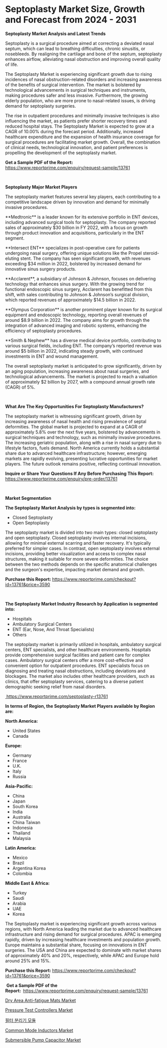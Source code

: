 <p><h1>Septoplasty Market Size, Growth and Forecast from 2024 - 2031</h1></p><p><strong>Septoplasty Market Analysis and Latest Trends</strong></p>
<p><p>Septoplasty is a surgical procedure aimed at correcting a deviated nasal septum, which can lead to breathing difficulties, chronic sinusitis, or nosebleeds. By realigning the cartilage and bone of the septum, septoplasty enhances airflow, alleviating nasal obstruction and improving overall quality of life.</p><p>The Septoplasty Market is experiencing significant growth due to rising incidences of nasal obstruction-related disorders and increasing awareness of the benefits of surgical intervention. The market is bolstered by technological advancements in surgical techniques and instruments, making procedures safer and less invasive. Furthermore, the growing elderly population, who are more prone to nasal-related issues, is driving demand for septoplasty surgeries. </p><p>The rise in outpatient procedures and minimally invasive techniques is also influencing the market, as patients prefer shorter recovery times and reduced hospital stays. The Septoplasty Market is expected to grow at a CAGR of 10.00% during the forecast period. Additionally, increased healthcare expenditure and the expansion of health insurance coverage for surgical procedures are facilitating market growth. Overall, the combination of clinical needs, technological innovation, and patient preferences is propelling the development of the septoplasty market.</p></p>
<p><strong>Get a Sample PDF of the Report:&nbsp;</strong> <a href="https://www.reportprime.com/enquiry/request-sample/13761">https://www.reportprime.com/enquiry/request-sample/13761</a></p>
<p>&nbsp;</p>
<p><strong>Septoplasty Major Market Players</strong></p>
<p><p>The septoplasty market features several key players, each contributing to a competitive landscape driven by innovation and demand for minimally invasive procedures. </p><p>**Medtronic** is a leader known for its extensive portfolio in ENT devices, including advanced surgical tools for septoplasty. The company reported sales of approximately $30 billion in FY 2022, with a focus on growth through product innovation and acquisitions, particularly in the ENT segment.</p><p>**Intersect ENT** specializes in post-operative care for patients undergoing nasal surgery, offering unique solutions like the Propel steroid-eluting stent. The company has seen significant growth, with revenues exceeding $34 million in 2022, bolstered by increased demand for innovative sinus surgery products.</p><p>**Acclarent**, a subsidiary of Johnson & Johnson, focuses on delivering technology that enhances sinus surgery. With the growing trend for functional endoscopic sinus surgery, Acclarent has benefitted from this shift, with sales contributing to Johnson & Johnson’s surgical division, which reported revenues of approximately $14.5 billion in 2022.</p><p>**Olympus Corporation** is another prominent player known for its surgical equipment and endoscopic technology, reporting overall revenues of around $8.9 billion in 2022. The company aims for growth through the integration of advanced imaging and robotic systems, enhancing the efficiency of septoplasty procedures.</p><p>**Smith & Nephew** has a diverse medical device portfolio, contributing to various surgical fields, including ENT. The company’s reported revenue was around $5 billion in 2022, indicating steady growth, with continued investments in ENT and wound management.</p><p>The overall septoplasty market is anticipated to grow significantly, driven by an aging population, increasing awareness about nasal surgeries, and technological advancements. The market is projected to reach a valuation of approximately $2 billion by 2027, with a compound annual growth rate (CAGR) of 5%.</p></p>
<p>&nbsp;</p>
<p><strong>What Are The Key Opportunities For Septoplasty Manufacturers?</strong></p>
<p><p>The septoplasty market is witnessing significant growth, driven by increasing awareness of nasal health and rising prevalence of septal deformities. The global market is projected to expand at a CAGR of approximately 5.8% over the next five years, bolstered by advancements in surgical techniques and technology, such as minimally invasive procedures. The increasing geriatric population, along with a rise in nasal surgery due to lifestyle factors, fuels demand. North America currently holds a substantial share due to advanced healthcare infrastructure; however, emerging markets are rapidly evolving, presenting lucrative opportunities for market players. The future outlook remains positive, reflecting continual innovation.</p></p>
<p><strong>Inquire or Share Your Questions If Any Before Purchasing This Report:</strong> <a href="https://www.reportprime.com/enquiry/pre-order/13761">https://www.reportprime.com/enquiry/pre-order/13761</a></p>
<p>&nbsp;</p>
<p><strong>Market Segmentation</strong></p>
<p><strong>The Septoplasty Market Analysis by types is segmented into:</strong></p>
<p><ul><li>Closed Septoplasty</li><li>Open Septoplasty</li></ul></p>
<p><p>The septoplasty market is divided into two main types: closed septoplasty and open septoplasty. Closed septoplasty involves internal incisions, allowing for minimal external scarring and faster recovery. It's typically preferred for simpler cases. In contrast, open septoplasty involves external incisions, providing better visualization and access to complex nasal structures, making it suitable for more severe deformities. The choice between the two methods depends on the specific anatomical challenges and the surgeon's expertise, impacting market demand and growth.</p></p>
<p><strong>Purchase this Report:&nbsp;</strong><a href="https://www.reportprime.com/checkout?id=13761&price=3590">https://www.reportprime.com/checkout?id=13761&price=3590</a></p>
<p>&nbsp;</p>
<p><strong>The Septoplasty Market Industry Research by Application is segmented into:</strong></p>
<p><ul><li>Hospitals</li><li>Ambulatory Surgical Centers</li><li>ENT (Ear, Nose, And Throat Specialists)</li><li>Others</li></ul></p>
<p><p>The septoplasty market is primarily utilized in hospitals, ambulatory surgical centers, ENT specialists, and other healthcare environments. Hospitals provide comprehensive surgical facilities and patient care for complex cases. Ambulatory surgical centers offer a more cost-effective and convenient option for outpatient procedures. ENT specialists focus on diagnosing and treating nasal obstructions, including deviations and blockages. The market also includes other healthcare providers, such as clinics, that offer septoplasty services, catering to a diverse patient demographic seeking relief from nasal disorders.</p></p>
<p><a href="https://www.reportprime.com/septoplasty-r13761">&nbsp;https://www.reportprime.com/septoplasty-r13761</a></p>
<p><strong>In terms of Region, the Septoplasty Market Players available by Region are:</strong></p>
<p>
    <p> <strong> North America: </strong>
        <ul>
            <li>United States</li>
            <li>Canada</li>
        </ul>
        </p> 
    <p> <strong> Europe: </strong>
        <ul>
            <li>Germany</li>
            <li>France</li>
            <li>U.K.</li>
            <li>Italy</li>
            <li>Russia</li>
        </ul>
        </p> 
    <p> <strong> Asia-Pacific: </strong>
        <ul>
            <li>China</li>
            <li>Japan</li>
            <li>South Korea</li>
            <li>India</li>
            <li>Australia</li>
            <li>China Taiwan</li>
            <li>Indonesia</li>
            <li>Thailand</li>
            <li>Malaysia</li>
        </ul>
        </p> 
    <p> <strong> Latin America: </strong>
        <ul>
            <li>Mexico</li>
            <li>Brazil</li>
            <li>Argentina Korea</li>
            <li>Colombia</li>
        </ul>
        </p> 
    <p> <strong> Middle East & Africa: </strong>
        <ul>
            <li>Turkey</li>
            <li>Saudi</li>
            <li>Arabia</li>
            <li>UAE</li>
            <li>Korea</li>
        </ul>
    </p>
    </p>
<p><p>The Septoplasty market is experiencing significant growth across various regions, with North America leading the market due to advanced healthcare infrastructure and rising demand for surgical procedures. APAC is emerging rapidly, driven by increasing healthcare investments and population growth. Europe maintains a substantial share, focusing on innovations in ENT surgeries. The USA and China are expected to dominate with market shares of approximately 40% and 20%, respectively, while APAC and Europe hold around 25% and 15%.</p></p>
<p><strong>Purchase this Report: </strong><a href="https://www.reportprime.com/checkout?id=13761&price=3590">https://www.reportprime.com/checkout?id=13761&price=3590</a></p>
<p>&nbsp;<strong>Get a Sample PDF of the Report:&nbsp;&nbsp;</strong><a href="https://www.reportprime.com/enquiry/request-sample/13761">https://www.reportprime.com/enquiry/request-sample/13761</a></p>
<p><strong></strong></p>
<p><p><a href="https://issuu.com/reportprime-2/docs/dry-area-anti-fatigue-mats-market-s_764caafa323532">Dry Area Anti-fatigue Mats Market</a></p><p><a href="https://medium.com/@joseph.baker466547/pressure-test-controllers-market-overview-regional-outlook-and-competitive-strategies-on-pressure-8dc7c9c554b1">Pressure Test Controllers Market</a></p><p><a href="https://medium.com/@deangaylotyrd8909867/filter-separator-modules-market-%EC%9D%98-%EA%B8%80%EB%A1%9C%EB%B2%8C-%EC%8B%9C%EC%9E%A5-%EA%B0%9C%EC%9A%94%EB%8A%94-%EC%A0%84-%EC%84%B8%EA%B3%84-%EB%B0%8F-%EC%A3%BC%EC%9A%94-%EC%8B%9C%EC%9E%A5%EC%9D%98-%EC%82%B0%EC%97%85%EC%97%90-%EC%98%81%ED%96%A5%EC%9D%84-%EB%AF%B8%EC%B9%98%EB%8A%94-%EC%A3%BC%EC%9A%94-%ED%8A%B8%EB%A0%8C%EB%93%9C%EC%97%90-%EB%8C%80%ED%95%9C-%EB%8F%85%ED%8A%B9%ED%95%9C-%EA%B4%80%EC%A0%90%EC%9D%84-%EC%A0%9C%EA%B3%B5%ED%95%A9%EB%8B%88%EB%8B%A4-3e83e10ffe66">필터 분리기 모듈</a></p><p><a href="https://www.linkedin.com/pulse/global-common-mode-inductors-market-share-growth-opportunities-daapc?trackingId=B%2BfbpgygRp2TXrNNKqOODg%3D%3D">Common Mode Inductors Market</a></p><p><a href="https://www.linkedin.com/pulse/submersible-pump-capacitor-industry-sector-new-technologies-cy0bc?trackingId=BdYbdUenSPO2iN9lxKqUbA%3D%3D">Submersible Pump Capacitor Market</a></p></p>